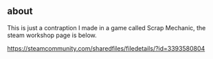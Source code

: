 ## about
This is just a contraption I made in a game called Scrap Mechanic, the steam workshop page is below.

https://steamcommunity.com/sharedfiles/filedetails/?id=3393580804
